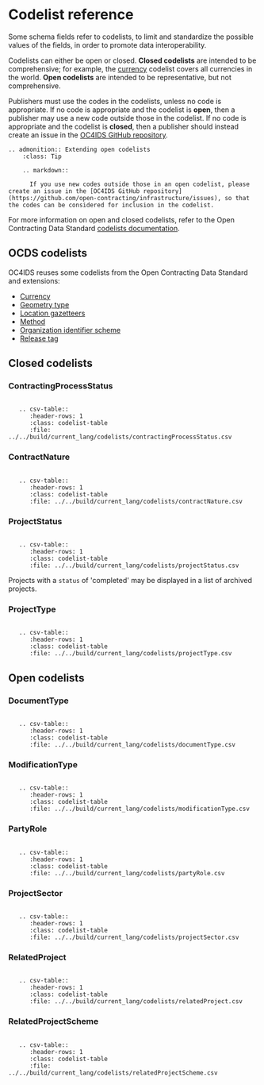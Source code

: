# Codelist reference

Some schema fields refer to codelists, to limit and standardize the possible values of the fields, in order to promote data interoperability.

Codelists can either be open or closed. **Closed codelists** are intended to be comprehensive; for example, the [currency](#currency) codelist covers all currencies in the world. **Open codelists** are intended to be representative, but not comprehensive.

Publishers must use the codes in the codelists, unless no code is appropriate. If no code is appropriate and the codelist is **open**, then a publisher may use a new code outside those in the codelist. If no code is appropriate and the codelist is **closed**, then a publisher should instead create an issue in the [OC4IDS GitHub repository](https://github.com/open-contracting/infrastructure/issues).

```eval_rst
.. admonition:: Extending open codelists
    :class: Tip

    .. markdown::

      If you use new codes outside those in an open codelist, please create an issue in the [OC4IDS GitHub repository](https://github.com/open-contracting/infrastructure/issues), so that the codes can be considered for inclusion in the codelist.

```

For more information on open and closed codelists, refer to the Open Contracting Data Standard [codelists documentation](https://standard.open-contracting.org/1.1/en/schema/codelists/).

## OCDS codelists

OC4IDS reuses some codelists from the Open Contracting Data Standard and extensions:

* [Currency](https://standard.open-contracting.org/1.1/en/schema/codelists/#currency)
* [Geometry type](https://extensions.open-contracting.org/en/extensions/location/master/codelists/#geometryType.csv)
* [Location gazetteers](https://extensions.open-contracting.org/en/extensions/location/master/codelists/#locationGazetteers.csv)
* [Method](https://standard.open-contracting.org/1.1/en/schema/codelists/#method)
* [Organization identifier scheme](https://standard.open-contracting.org/1.1/en/schema/codelists/#organization-identifier-scheme)
* [Release tag](https://standard.open-contracting.org/1.1/en/schema/codelists/#release-tag)

## Closed codelists

### ContractingProcessStatus

```eval_rst

   .. csv-table::
      :header-rows: 1
      :class: codelist-table
      :file: ../../build/current_lang/codelists/contractingProcessStatus.csv

```

### ContractNature

```eval_rst

   .. csv-table::
      :header-rows: 1
      :class: codelist-table
      :file: ../../build/current_lang/codelists/contractNature.csv

```

### ProjectStatus

```eval_rst

   .. csv-table::
      :header-rows: 1
      :class: codelist-table
      :file: ../../build/current_lang/codelists/projectStatus.csv

```

Projects with a `status` of 'completed' may be displayed in a list of archived projects.

### ProjectType

```eval_rst

   .. csv-table::
      :header-rows: 1
      :class: codelist-table
      :file: ../../build/current_lang/codelists/projectType.csv

```

## Open codelists

### DocumentType

```eval_rst

   .. csv-table::
      :header-rows: 1
      :class: codelist-table
      :file: ../../build/current_lang/codelists/documentType.csv

```

### ModificationType

```eval_rst

   .. csv-table::
      :header-rows: 1
      :class: codelist-table
      :file: ../../build/current_lang/codelists/modificationType.csv

```

### PartyRole

```eval_rst

   .. csv-table::
      :header-rows: 1
      :class: codelist-table
      :file: ../../build/current_lang/codelists/partyRole.csv

```

### ProjectSector

```eval_rst

   .. csv-table::
      :header-rows: 1
      :class: codelist-table
      :file: ../../build/current_lang/codelists/projectSector.csv

```

### RelatedProject

```eval_rst

   .. csv-table::
      :header-rows: 1
      :class: codelist-table
      :file: ../../build/current_lang/codelists/relatedProject.csv

```

### RelatedProjectScheme

```eval_rst

   .. csv-table::
      :header-rows: 1
      :class: codelist-table
      :file: ../../build/current_lang/codelists/relatedProjectScheme.csv

```
